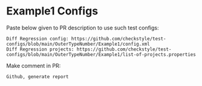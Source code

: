 # Example1 Configs
Paste below given to PR description to use such test configs:
```
Diff Regression config: https://github.com/checkstyle/test-configs/blob/main/OuterTypeNumber/Example1/config.xml
Diff Regression projects: https://github.com/checkstyle/test-configs/blob/main/OuterTypeNumber/Example1/list-of-projects.properties
```
Make comment in PR:
```
Github, generate report
```
